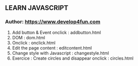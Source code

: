 ## LEARN JAVASCRIPT
### Author: https://www.develop4fun.com

1. Add button & Event onclick : addbutton.html
2. DOM : dom.html
3. Onclick : onclick.html
4. Edit the page content : editcontent.html
5. Change style with Javascript : changestyle.html
6. Exercice : Create circles and disappear onclick : circles.html 